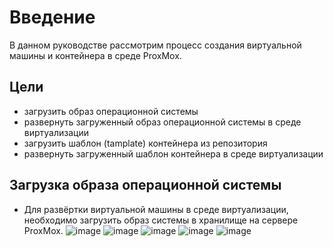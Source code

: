 # Введение
В данном руководстве рассмотрим процесс создания виртуальной машины и контейнера в среде ProxMox.

## Цели
- загрузить образ операционной системы
- развернуть загруженный образ операционной системы в среде виртуализации
- загрузить шаблон (tamplate) контейнера из репозитория
- развернуть загруженный шаблон контейнера в среде виртуализации

## Загрузка образа операционной системы
- Для развёртки виртуальной машины в среде виртуализации, необходимо загрузить образ системы в хранилище на сервере ProxMox.
![image](https://github.com/NyashMan/Proxmox/assets/1348639/c434f384-2254-4822-91a9-ee3c7e25f75d)
![image](https://github.com/NyashMan/Proxmox/assets/1348639/17166b82-ca8a-458b-aed3-ee5b4ff9e28f)
![image](https://github.com/NyashMan/Proxmox/assets/1348639/d789d017-b2bc-49b7-96c0-c0ab5d3742f9)
![image](https://github.com/NyashMan/Proxmox/assets/1348639/f80cec1a-1cf5-4582-a47d-8b54a06daa2d)
![image](https://github.com/NyashMan/Proxmox/assets/1348639/80a9dbbf-f40a-40dd-8755-f7d12a752b7a)

